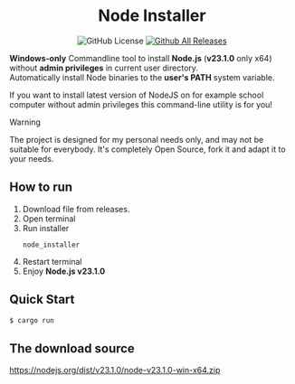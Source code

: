 <div align="center">
    <h1>Node Installer</h1>

![GitHub License](https://img.shields.io/github/license/Moderrek/node-install)
[![Github All Releases](https://img.shields.io/github/downloads/Moderrek/node-install/total.svg)]()

</div>


**Windows-only** Commandline tool to install **Node.js** (**v23.1.0** only x64) without **admin privileges** in current user directory.  
Automatically install Node binaries to the **user's PATH** system variable.

If you want to install latest version of NodeJS on for example school computer without admin privileges this command-line utility is for you!

> [!WARNING]
> The project is designed for my personal needs only, and may not be suitable for everybody. It's completely Open Source, fork it and adapt it to your needs.

## How to run
1. Download file from releases.
2. Open terminal
3. Run installer
    ```shell
    node_installer
   ```
4. Restart terminal
5. Enjoy **Node.js v23.1.0**

## Quick Start
```sh
$ cargo run
```

## The download source

https://nodejs.org/dist/v23.1.0/node-v23.1.0-win-x64.zip
